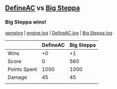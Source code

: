 ## [DefineAC](<../../DefineAC/README.md>) vs [Big Steppa](<../../Big Steppa/README.md>)
### Big Steppa wins!

[gamelog](<gamelog.json>) | [engine log](<engine>) | [DefineAC log](<DefineAC>) | [Big Steppa log](<Big Steppa>)

|              | DefineAC | Big Steppa |
| ------------ | -------- | ---------- |
| Wins         |       +0 |         +1 |
| Score        |        0 |        560 |
| Points Spent |     1000 |       1000 |
| Damage       |       45 |         45 |
|              |          |            |
